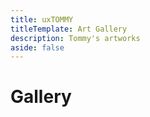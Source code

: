 ```yaml
---
title: uxTOMMY
titleTemplate: Art Gallery
description: Tommy's artworks
aside: false
---
```


<h1>Gallery</h1>

<div id="gallery">
    <div class="column">
        <div class="piece" v-for="piece in gallery.slice(0, 5)">
            <div class="imgFrame"><img class="img" :src="piece.img" /></div>
            <p class="title">{{ piece.title }}</p>
        </div>
    </div>
    <div class="column">
        <div class="piece" v-for="piece in gallery.slice(5, 10)">
            <div class="imgFrame"><img class="img" :src="piece.img" /></div>
            <p class="title">{{ piece.title }}</p>
        </div>
    </div>
    <div class="column">
        <div class="piece" v-for="piece in gallery.slice(10, 15)">
            <div class="imgFrame"><img class="img" :src="piece.img" /></div>
            <p class="title">{{ piece.title }}</p>
        </div>
    </div>
</div>


<style scoped>
#gallery {
    display: flex;
    flex-direction: row;
    justify-content: space-between;
}
.column {
    display: flex;
    flex-direction: column;
    width: 33.33%;
}
.piece {
    width: 100%;
    padding: 2px;
}
.piece:hover .img {
    opacity: 60%;
    filter: blur(5px);
    transform: scale(105%);
    cursor: pointer;
}
.piece .title {
    font-weight: bold;
    opacity: 0;
    position: relative;
    bottom: 50%;
    text-align: center;
    margin: -14px;
}
.piece:hover .title {
    opacity: 1;
    cursor: pointer;
}
.imgFrame {
    overflow: hidden;
}
</style>

<script>
export default {
    data() {
        return {
            gallery: [
                {title: "Porcelain Tommy", img: 'https://raw.githubusercontent.com/votommy/uxtommy/main/docs/artworks/Porcelain-Tommy.png'},
                {title: "Emma Portrait", img: 'https://raw.githubusercontent.com/votommy/uxtommy/main/docs/artworks/Emma-Portrait.png'},
                {title: "Riko: Original Character", img: 'https://raw.githubusercontent.com/votommy/uxtommy/main/docs/artworks/Riko-Original-Character.png'},
                {title: "Bryn", img: 'https://raw.githubusercontent.com/votommy/uxtommy/main/docs/artworks/Bryn.png'},
                {title: "LSD Tommy", img: 'https://raw.githubusercontent.com/votommy/uxtommy/main/docs/artworks/LSD-Tommy.png'},
                {title: "Cat Portrait", img: 'https://raw.githubusercontent.com/votommy/uxtommy/main/docs/artworks/Cat-Portrait.png'},
                {title: "Dance Pose Tommy", img: 'https://raw.githubusercontent.com/votommy/uxtommy/main/docs/artworks/Dance-Pose-Tommy.png'},
                {title: "Dani", img: 'https://raw.githubusercontent.com/votommy/uxtommy/main/docs/artworks/Dani.png'},
                {title: "Aris", img: 'https://raw.githubusercontent.com/votommy/uxtommy/main/docs/artworks/Aris.png'},
                {title: "Luvenis", img: 'https://raw.githubusercontent.com/votommy/uxtommy/main/docs/artworks/Luvenis.png'},
                {title: "Ana Portrait", img: 'https://raw.githubusercontent.com/votommy/uxtommy/main/docs/artworks/Ana-Portrait.png'},
                {title: "Chibi Tommy", img: 'https://raw.githubusercontent.com/votommy/uxtommy/main/docs/artworks/Chibi-Tommy.png'},
                {title: "Luna Magnolia", img: 'https://raw.githubusercontent.com/votommy/uxtommy/main/docs/artworks/Luna-Magnolia.png'},
                {title: "Kanon", img: 'https://raw.githubusercontent.com/votommy/uxtommy/main/docs/artworks/Kanon.png'},
                {title: "Nieru", img: 'https://raw.githubusercontent.com/votommy/uxtommy/main/docs/artworks/Nieru.png'},
            ]
        }
    },
    methods: {
        sort() {
            if(document.querySelector("table").className == "desc") {
                document.querySelector("table").className = "asc";
                document.querySelector("#sortBtn").innerHTML = "&#8593;";
                document.querySelector("#sortBtn").title = "oldest to newest";
            }
            else if(document.querySelector("table").className == "asc") {
                document.querySelector("table").className = "desc";
                document.querySelector("#sortBtn").innerHTML = "&#8595;";
                document.querySelector("#sortBtn").title = "newest to oldest";
            }
        },
        openBlog(link) {
            window.location.href = "/blogs/" + link;
        }
    }
}
</script>